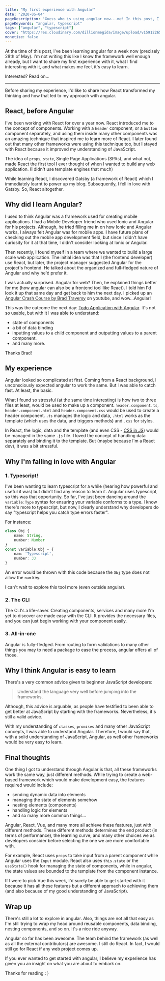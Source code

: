 ```yaml
---
title: "My first experience with Angular"
date: "2020-06-04"
pageDescription: "Guess who is using angular now...me! In this post, I share my first experience with it, why I think it's easy to learn and why I'd like to learn it more"
pageKeywords: "angular, typescript"
tags: ["angular", "typescript"]
cover: "https://res.cloudinary.com/dillionmegida/image/upload/v1591226517/images/blogs_cover/angular-first-experience_tyisjp.png"
monetize: false
---
```


At the time of this post, I've been learning angular for a week now (precisely 28th of May). I'm not writing this like I know the framework well enough already, but I want to share my first experience with it, what I find interesting with it, and what makes me feel, it's easy to learn.

Interested? Read on...

---

Before sharing my experience, I'd like to share how React transformed my thinking and how that led to my approach with angular.

## React, before Angular

I've been working with React for over a year now. React introduced me to the concept of components. Working with a `header` component, or a `button` component separately, and using them inside many other components was an amazing technique that inspired me to learn more of React. I later found out that many other frameworks were using this technique too, but I stayed with React because it improved my understanding of JavaScript.

The idea of `props`, `state`, Single Page Applications (SPAs), and what not, made React the first tool I ever thought of when I wanted to build any web application. (I didn't use template engines that much)

While learning React, I discovered Gatsby (a framework of React) which I immediately learnt to power up my blog. Subsequently, I fell in love with Gatsby. So, React altogether.

## Why did I learn Angular?

I used to think Angular was a framework used for creating mobile applications. I had a Mobile Developer friend who used Ionic and Angular for his projects. Although, he tried filling me in on how Ionic and Angular works, I always felt Angular was for mobile apps. I have future plans of checking out the mobile app development field, but since I didn't have curiosity for it at that time, I didn't consider looking at Ionic or Angular.

Then recently, I found myself in a team where we wanted to build a large scale web application. The initial idea was that I (the frontend developer) use React, but later, the project manager suggested Angular for the project's frontend. He talked about the organized and full-fledged nature of Angular and why he'd prefer it.

I was actually surprised. Angular for web? Then, he explained things better for me (how angular can also be a frontend tool like React). I told him I'd look it up that same day and get back to him the next day. I picked up an [Angular Crash Course by Brad Traversy](https://www.youtube.com/watch?v=Fdf5aTYRW0E) on youtube, and wow...Angular!

This was the outcome the next day: [Todo Application with Angular](http://deee-todo-angular.herokuapp.com/). It's not so usable, but with it I was able to understand:

- state of components
- a bit of data binding
- inputting values to a child component and outputting values to a parent component.
- and many more.

Thanks Brad!

## My experience

Angular looked so complicated at first. Coming from a React background, I unconsciously expected angular to work the same. But I was able to catch fast. At least, the basic.

What I found so stressful (at the same time interesting) is how two to three files at least, would be used to make up a component. `header.component.ts`, `header.component.html` and `header.component.css` would be used to create a header component. `.ts` manages the logic and data, `.html` works as the template (which uses the data, and triggers methods) and `.css` for styles.

In React, the logic, data and the template (and even CSS - [CSS in JS](https://cssinjs.org/)) would be managed in the same `.js` file. I loved the concept of handling data separately and binding it to the template. But (maybe because I'm a React dev), it was a bit stressful.

## Why I'm falling in love with Angular

### 1. Typescript!

I've been wanting to learn typescript for a while (hearing how powerful and useful it was) but didn't find any reason to learn it. Angular uses typescript, so this was that opportunity. So far, I've just been dancing around the `variable:Type` syntax for ensuring your variable conforms to a type. I know there's more to typescript, but now, I clearly understand why developers do say "typescript helps you catch type errors faster".

For instance:

```ts
class Obj {
    name: String,
    number: Number
}
const variable:Obj = {
    nam: 'Typescript',
    number: 33
}
```

An error would be thrown with this code because the `Obj` type does not allow the `nam` key.

I can't wait to explore this tool more (even outside angular).

### 2. The CLI

The CLI's a life-saver. Creating components, services and many more I'm yet to discover are made easy with the CLI. It provides the necessary files, and you can just begin working with your component easily.

### 3. All-in-one

Angular is fully-fledged. From routing to form validations to many other things you may to need a package to ease the process, angular offers all of those.

## Why I think Angular is easy to learn

There's a very common advice given to beginner JavaScript developers:

> Understand the language very well before jumping into the frameworks.

Although, this advice is arguable, as people have testified to been able to get better at JavaScript by starting with the frameworks. Nevertheless, it's still a valid advice.

With my understanding of `classes`, `promises` and many other JavaScript concepts, I was able to understand Angular. Therefore, I would say that, with a solid understanding of JavaScript, Angular, as well other frameworks would be very easy to learn.

## Final thoughts

One thing I got to understand through Angular is that, all these frameworks work the same way, just different methods. While trying to create a web-based framework which would make development easy, the features required would include:

- sending dynamic data into elements
- managing the state of elements somehow
- nesting elements (components)
- handling logic for elements
- and so many more common things...

Angular, React, Vue, and many more all achieve these features, just with different methods. These different methods determines the end product (in terms of performance), the learning curve, and many other choices we as developers consider before selecting the one we are more comfortable with.

For example, React uses `props` to take input from a parent component while Angular uses the `Input` module. React also uses `this.state` or the `useState()` hook for managing the state of components, while in angular, the state values are bounded to the template from the component instance.

If I were to pick Vue this week, I'd surely be able to get started with it because it has all these features but a different approach to achieving them (and also because of my good understanding of JavaScript).

## Wrap up

There's still a lot to explore in angular. Also, things are not all that easy as I'm still trying to wrap my head around reusable components, data binding, nesting components, and so on. It's a nice ride anyway.

Angular so far has been awesome. The team behind the framework (as well as all the external contributors) are awesome. I still do React. In fact, I would still go for React if any web project comes up.

If you ever wanted to get started with angular, I believe my experience has given you an insight on what you are about to embark on.

Thanks for reading : )
